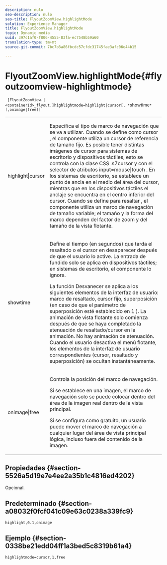 ```yaml
---
description: nulo
seo-description: nulo
seo-title: FlyoutZoomView.highlightMode
solution: Experience Manager
title: FlyoutZoomView.highlightMode
topic: Dynamic media
uuid: 397c1af0-f806-4555-83fa-ec7548b59a60
translation-type: tm+mt
source-git-commit: 7bc7b3a86fbcdc57cfdc31745fae3afc06e44b15

---
```



# FlyoutZoomView.highlightMode{#flyoutzoomview-highlightmode}

` [FlyoutZoomView.|<containerId>_flyout.]highlightmode=highlight|cursor[, *`showtime`*[,onimage|free]]`

<table id="table_C6F4C663099F40698874731590A22924"> 
 <tbody> 
  <tr> 
   <td colname="col1"> <p> <span class="codeph"> highlight|cursor </span> </p> </td> 
   <td colname="col2"> <p> Especifica el tipo de marco de navegación que se va a utilizar. Cuando se define como <span class="codeph"> cursor </span>, el componente utiliza un cursor de referencia de tamaño fijo. Es posible tener distintas imágenes de cursor para sistemas de escritorio y dispositivos táctiles, esto se controla con la clase CSS <span class="codeph"> .s7cursor </span> y con el selector de atributos <span class="codeph"> input=mouse|touch </span> . En los sistemas de escritorio, se establece un punto de ancla en el medio del área del cursor, mientras que en los dispositivos táctiles el anclaje se encuentra en el centro inferior del cursor. Cuando se define para <span class="codeph"> resaltar </span>, el componente utiliza un marco de navegación de tamaño variable; el tamaño y la forma del marco dependen del factor de zoom y del tamaño de la vista flotante. </p> </td> 
  </tr> 
  <tr> 
   <td colname="col1"> <p> <span class="codeph"> <span class="varname"> showtime </span></span> </p> </td> 
   <td colname="col2"> <p> Define el tiempo (en segundos) que tarda el resaltado o el cursor en desaparecer después de que el usuario lo active. La entrada de fundido solo se aplica en dispositivos táctiles; en sistemas de escritorio, el componente lo ignora. </p> <p>La función Desvanecer se aplica a los siguientes elementos de la interfaz de usuario: marco de resaltado, cursor fijo, superposición (en caso de que <span class="codeph"> el </span> parámetro de superposición esté establecido en <span class="codeph"> 1 </span>). La animación de vista flotante solo comienza después de que se haya completado la atenuación de resaltado/cursor en la animación. No hay animación de atenuación. Cuando el usuario desactiva el menú flotante, los elementos de la interfaz de usuario correspondientes (cursor, resaltado y superposición) se ocultan instantáneamente. </p> </td> 
  </tr> 
  <tr> 
   <td colname="col1"> <p> <span class="codeph"> onimage|free </span> </p> </td> 
   <td colname="col2"> <p> Controla la posición del marco de navegación. </p> <p>Si se establece en <span class="codeph"> una imagen, </span> el marco de navegación solo se puede colocar dentro del área de la imagen real dentro de la vista principal. </p> <p>Si se configura como <span class="codeph"> gratuito, </span> un usuario puede mover el marco de navegación a cualquier lugar del área de vista principal lógica, incluso fuera del contenido de la imagen. </p> </td> 
  </tr> 
 </tbody> 
</table>

## Propiedades {#section-5526a5d19e7e4ee2a35b1c4816ed4202}

Opcional.

## Predeterminado {#section-a08032f0fcf041c09e63c0238a339fc9}

`highlight,0.1,onimage`

## Ejemplo {#section-0338be21edd04ff1a3bed5c8319b61a4}

`highlightmode=cursor,1,free`
